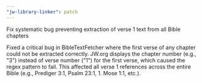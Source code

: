 ```yaml
---
"jw-library-linker": patch
---
```


Fix systematic bug preventing extraction of verse 1 text from all Bible chapters

Fixed a critical bug in BibleTextFetcher where the first verse of any chapter could not be extracted correctly. JW.org displays the chapter number (e.g., "3") instead of verse number ("1") for the first verse, which caused the regex pattern to fail. This affected all verse 1 references across the entire Bible (e.g., Prediger 3:1, Psalm 23:1, 1. Mose 1:1, etc.).
